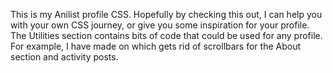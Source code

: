 This is my Anilist profile CSS. Hopefully by checking this out, I can help you with your own CSS journey, or give you some inspiration for your profile.
The Utilities section contains bits of code that could be used for any profile. For example, I have made on which gets rid of scrollbars for the About section and activity posts.
